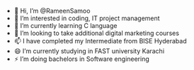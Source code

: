 - 👋 Hi, I’m @RameenSamoo
- 👀 I’m interested in coding, IT project management
- 🌱 I’m currently learning C language
- 💞️ I’m looking to take additional digital marketing courses 
- 📫 I have completed my Intermediate from BISE Hyderabad
- 😄 I’m currently studying in FAST university Karachi
- ⚡ I’m doing bachelors in Software engineering

<!---
RameenSamoo/RameenSamoo is a ✨ special ✨ repository because its `README.md` (this file) appears on your GitHub profile.
You can click the Preview link to take a look at your changes.
--->
